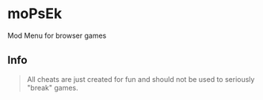 # moPsEk
Mod Menu for browser games

## Info
> All cheats are just created for fun and should not be used to seriously "break" games.
